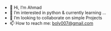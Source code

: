 - 👋 Hi, I’m Ahmad
- 👀 I’m interested in python & currently learning ...
- 💞️ I’m looking to collaborate on simple Projects
- 📫 How to reach me: boly007@gmail.com

<!---
boly007/boly007 is a ✨ special ✨ repository because its `README.md` (this file) appears on your GitHub profile.
You can click the Preview link to take a look at your changes.
--->
